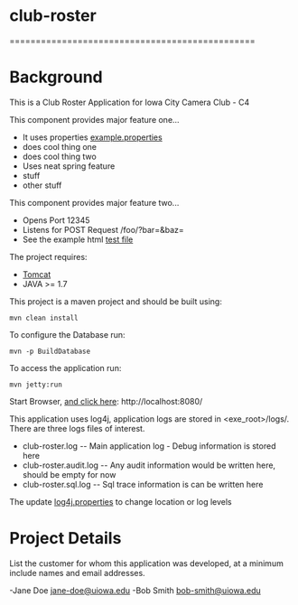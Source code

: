 # club-roster
===============================================

# Background

This is a Club Roster Application for Iowa City Camera Club - C4 

This component provides major feature one...

- It uses properties [example.properties](src/main/resources/config/example.properties)
- does cool thing one
- does cool thing two
- Uses neat spring feature
 - stuff
 - other stuff
 
 
This component provides major feature two...

- Opens Port 12345
- Listens for POST Request /foo/?bar=<bar>&baz=<baz>
- See the example html [test file](src/main/non-packaged-resources/test.html)



The project requires:
 - [Tomcat](http://tomcat.apache.org/)
 - JAVA >= 1.7 

This project is a maven project and should be built using:

    mvn clean install
    
To configure the Database run:

    mvn -p BuildDatabase    

To access the application run:

    mvn jetty:run

   Start Browser, [and click here](http://localhost:8080/): http://localhost:8080/



This application uses log4j, application logs are stored in <exe_root>/logs/.  There are three logs files of interest.

 - club-roster.log -- Main application log - Debug information is stored here
 - club-roster.audit.log -- Any audit information would be written here, should be empty for now
 - club-roster.sql.log -- Sql trace information is can be written here
 
The update [log4j.properties](src/main/resources/log4j.properties) to change location or log levels


# Project Details
List the customer for whom this application was developed, at a minimum include names and email addresses.

-Jane Doe <jane-doe@uiowa.edu>
-Bob Smith <bob-smith@uiowa.edu>
